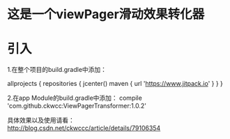 # 这是一个viewPager滑动效果转化器

# 引入 
1.在整个项目的build.gradle中添加：

allprojects {
    repositories {
        jcenter()
        maven { url 'https://www.jitpack.io' }
    }
}

2.在app Module的build.gradle中添加：
compile 'com.github.ckwcc:ViewPagerTransformer:1.0.2'

具体效果以及使用请看：
http://blog.csdn.net/ckwccc/article/details/79106354
